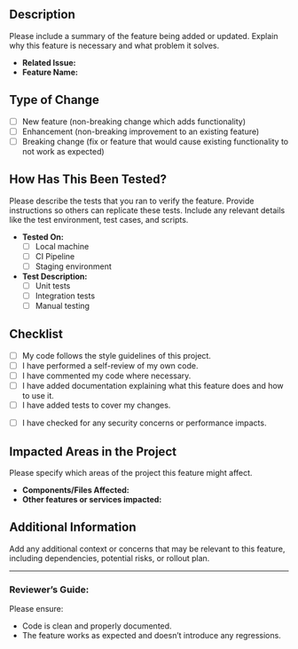 ## Description

Please include a summary of the feature being added or updated. Explain why this feature is necessary and what problem it solves.

- **Related Issue:** 
- **Feature Name:** 

## Type of Change

- [ ] New feature (non-breaking change which adds functionality)
- [ ] Enhancement (non-breaking improvement to an existing feature)
- [ ] Breaking change (fix or feature that would cause existing functionality to not work as expected)

## How Has This Been Tested?

Please describe the tests that you ran to verify the feature. Provide instructions so others can replicate these tests. Include any relevant details like the test environment, test cases, and scripts.

- **Tested On:**
  - [ ] Local machine
  - [ ] CI Pipeline
  - [ ] Staging environment
- **Test Description:**
  - [ ] Unit tests
  - [ ] Integration tests
  - [ ] Manual testing

## Checklist

- [ ] My code follows the style guidelines of this project.
- [ ] I have performed a self-review of my own code.
- [ ] I have commented my code where necessary.
- [ ] I have added documentation explaining what this feature does and how to use it.
- [ ] I have added tests to cover my changes.
<!---[ ] All new and existing tests pass.-->
- [ ] I have checked for any security concerns or performance impacts.

## Impacted Areas in the Project

Please specify which areas of the project this feature might affect.

- **Components/Files Affected:** 
- **Other features or services impacted:** 

## Additional Information

Add any additional context or concerns that may be relevant to this feature, including dependencies, potential risks, or rollout plan.

---

### Reviewer’s Guide:
Please ensure:
- Code is clean and properly documented.
- The feature works as expected and doesn’t introduce any regressions.